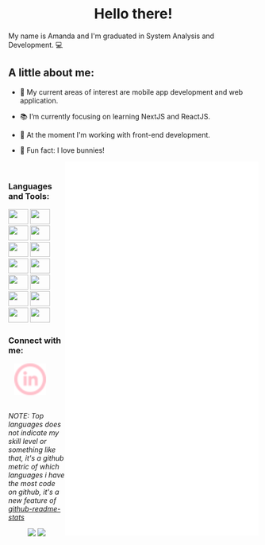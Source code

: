 <h1 align="center">Hello there!</h1>

My name is Amanda and I'm graduated in System Analysis and Development. 💻

<div width="390" align="left">
<h2>A little about me:</h2>

- 📍 My current areas of interest are mobile app development and web application.
- 📚 I’m currently focusing on learning NextJS and ReactJS.

- 💼 At the moment I'm working with front-end development.
- 🐰 Fun fact: I love bunnies!

</div>

<img width="390" align="right" src="./metrics/16personalities.svg" alt="">
<img width="390" align="right" src="./metrics/languages.svg" alt="">

<br>

### **Languages and Tools:**

<div>
    <img height="30" width="40" src="https://cdn.jsdelivr.net/gh/devicons/devicon/icons/javascript/javascript-original.svg" />
    <img height="30" width="40" src="https://cdn.jsdelivr.net/gh/devicons/devicon/icons/html5/html5-original.svg" />
    <img height="30" width="40" src="https://cdn.jsdelivr.net/gh/devicons/devicon/icons/css3/css3-original.svg" />
    <img height="30" width="40" src="https://cdn.jsdelivr.net/gh/devicons/devicon/icons/sass/sass-original.svg" />
    <img height="30" width="40" src="https://cdn.jsdelivr.net/gh/devicons/devicon/icons/typescript/typescript-original.svg" />
    <img height="30" width="40" src="https://cdn.jsdelivr.net/gh/devicons/devicon/icons/nodejs/nodejs-original.svg" />
    <img height="30" width="40" src="https://cdn.jsdelivr.net/gh/devicons/devicon/icons/react/react-original.svg" />
    <img height="30" width="40" src="https://cdn.jsdelivr.net/gh/devicons/devicon/icons/nextjs/nextjs-original.svg" />
    <img height="30" width="40" src="https://cdn.jsdelivr.net/gh/devicons/devicon/icons/docker/docker-original.svg" />
    <img height="30" width="40" src="https://cdn.jsdelivr.net/gh/devicons/devicon/icons/mysql/mysql-original.svg" />
    <img height="30" width="40" src="https://cdn.jsdelivr.net/gh/devicons/devicon/icons/git/git-original.svg" />
    <img height="30" width="40" src="https://cdn.jsdelivr.net/gh/devicons/devicon/icons/github/github-original.svg" />
    <img height="30" width="40" src="https://cdn.jsdelivr.net/gh/devicons/devicon/icons/figma/figma-original.svg" />
    <img height="30" width="40" src="https://cdn.jsdelivr.net/gh/devicons/devicon/icons/linux/linux-original.svg" />
</div>

### **Connect with me:**

&nbsp;&nbsp;
[![website](./img/linkedin.svg)](https://www.linkedin.com/in/amanda-limasobrinho)

##

*NOTE: Top languages does not indicate my skill level or something like that, it's a github metric of which languages i have the most code on github, it's a new feature of [github-readme-stats](https://github.com/anuraghazra/github-readme-stats)*

<div align="center">

<img height="150em" src="https://github-readme-stats.vercel.app/api?username=amanda-lima&show_icons=true&theme=dracula&include_all_commits=true&count_private=true"/>
<img height="150em" src="https://github-readme-stats.vercel.app/api/top-langs/?username=amanda-lima&layout=compact&langs_count=7&theme=dracula"/>

</div>
